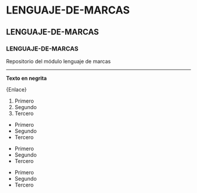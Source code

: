 # LENGUAJE-DE-MARCAS
## LENGUAJE-DE-MARCAS
### LENGUAJE-DE-MARCAS
Repositorio del módulo lenguaje de marcas

***

**Texto en negrita**

{Enlace}

1. Primero
2. Segundo
3. Tercero

* Primero
* Segundo
* Tercero

+ Primero
+ Segundo
+ Tercero

- Primero
- Segundo
- Tercero
